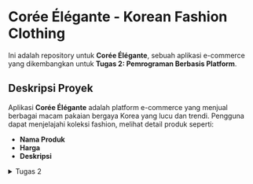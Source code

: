 # Corée Élégante - Korean Fashion Clothing

Ini adalah repository untuk **Corée Élégante**, sebuah aplikasi e-commerce yang dikembangkan untuk **Tugas 2: Pemrograman Berbasis Platform**.

## Deskripsi Proyek
Aplikasi **Corée Élégante** adalah platform e-commerce yang menjual berbagai macam pakaian bergaya Korea yang lucu dan trendi. Pengguna dapat menjelajahi koleksi fashion, melihat detail produk seperti:
- **Nama Produk**
- **Harga**
- **Deskripsi**

<details>
  <summary>Tugas 2 </summary>

# TUGAS 2
## Implementasi demi langkah
Berikut adalah beberapa langkah yang saya lakukan untuk menyelesaikan checklist tugas 2 ini:

1. **Mengonfigurasi Git**
   - Menginstal Git, mengatur nama pengguna dan email, lalu membuat SSH key untuk autentikasi otomatis tanpa password.

2. **Membuat Repositori**
   - Inisiasi repositori lokal dengan `git init`, membuat repositori di GitHub, dan menghubungkannya ke repositori lokal.

3. **Instalasi Virtual Environment**
   - Membuat virtual environment, mengaktifkannya, dan menginstal Django.

4. **Inisiasi Proyek Django**
   - Menjalankan perintah untuk memulai proyek baru, membuat aplikasi, dan mengonfigurasi URL serta pengaturan yang diperlukan.

5. **Mengonfigurasi Arsitektur MVT**
   - Mengonfigurasi URL routing dengan membuat `urls.py` di aplikasi dan menambahkannya ke `urls.py` proyek menggunakan `include()`.
   - Membuat template HTML di direktori `templates` aplikasi.
   - Menggunakan fungsi `render()` di `views.py` untuk menampilkan data dari model.
   - Mendefinisikan model di `models.py`, lalu menjalankan `makemigrations` dan `migrate` untuk menyinkronkan model dengan basis data.

## Bagan Request-Response Django

Berikut adalah bagan dari alur request client ke web aplikasi :
![Flow Diagram](diagram/diagram.jpg)

- **urls.py**: Bertugas untuk menerima request dari client dan memetakan request tersebut ke fungsi yang sesuai di `views.py`. Setiap path di URL ditangani oleh handler tertentu di views.

- **views.py**: Berfungsi untuk mengambil data dari `models.py` (jika diperlukan) dan merender template HTML yang akan dikirimkan kembali kepada client sebagai response. `views.py` mengelola logika di antara URL request, data, dan tampilan.

- **models.py**: Mengelola data yang disimpan dalam database dengan menggunakan Object-Relational Mapping (ORM) yang disediakan oleh Django. Di sini, struktur data dan relasinya didefinisikan dan digunakan oleh `views.py`.

- **templates**: Berisi file HTML yang di-render oleh `views.py` dan ditampilkan kepada pengguna sebagai output. Template ini dapat menggunakan sintaks Django untuk menyisipkan data dinamis dari server ke dalam tampilan statis.

## Fungsi Git dalam Pengembangan Perangkat Lunak
Git berfungsi sebagai sistem kontrol versi yang melacak perubahan kode, memungkinkan kolaborasi, dan mengelola branch untuk pengembangan fitur baru, serta mempermudah pengelolaan proyek perangkat lunak.

## Mengapa Framework Django Dijadikan Permulaan Pembelajaran Pengembangan Perangkat Lunak?
Menurut saya, framework Django dipilih karena full-stack framework-nya yang lengkap, mudah digunakan, memiliki dokumentasi kuat, dan prinsip "DRY" yang mendorong efisiensi serta kemudahan belajar bagi pemula.

## Mengapa Model pada Django Disebut sebagai ORM?
Model di Django disebut ORM (Object-Relational Mapping) karena memungkinkan pengembang bekerja dengan data sebagai objek Python tanpa menulis SQL secara langsung, sehingga memudahkan interaksi dengan basis data.

<details>
  <summary>Tugas 3</summary>

### 1. Mengapa kita memerlukan data delivery dalam pengimplementasian sebuah platform?
Data delivery itu penting banget dalam platform karena memungkinkan kita mengirimkan data dari satu bagian sistem ke bagian lainnya, misalnya dari client ke server. Dengan ini memungkinkan aplikasi kita untuk dinamis dan interaktif, di mana data bisa dikirim, disimpan, dan diambil sesuai kebutuhan.

### 2. Mana yang lebih baik antara XML dan JSON? Mengapa JSON lebih populer dibandingkan XML?
JSON lebih sering digunakan daripada XML karena lebih ringan dan lebih mudah dibaca. Sintaks JSON lebih sederhana dan tidak bertele-tele seperti XML yang memerlukan banyak tag pembuka dan penutup. Oleh karena itu, JSON lebih cepat dan lebih efisien, terutama dalam aplikasi web modern.

### 3. Jelaskan fungsi dari method `is_valid()` pada form Django dan mengapa kita membutuhkan method tersebut?
Method `is_valid()` berfungsi untuk memvalidasi input dari form sebelum data disimpan. Kita butuh method ini untuk memastikan bahwa data yang diinput oleh pengguna sesuai dengan aturan yang sudah ditentukan di model. Kalau tidak valid, Django akan mengembalikan error, sehingga kita bisa menangani kesalahan sebelum data disimpan.

### 4. Mengapa kita membutuhkan `csrf_token` saat membuat form di Django? Apa yang dapat terjadi jika kita tidak menambahkan `csrf_token` pada form Django? Bagaimana hal tersebut dapat dimanfaatkan oleh penyerang?
`csrf_token` sangat penting untuk melindungi aplikasi dari serangan CSRF (Cross-Site Request Forgery). Tanpa `csrf_token`, form kita rentan terhadap serangan di mana penyerang bisa membuat request yang tidak sah dari luar aplikasi. Jika tidak ditambahkan, aplikasi bisa dieksploitasi dengan mengirimkan request berbahaya seolah-olah berasal dari pengguna sah.

### 5. Jelaskan bagaimana cara kamu mengimplementasikan checklist di atas secara step-by-step?

1. **Membangun Kerangka Views (Skeleton):**
   - Pertama, membuat folder `templates` dan file `base.html`
   File ini berfungsi sebagai kerangka dasar yang akan di-extend oleh halaman lain. Dengan menggunakan kerangka ini, desain web bisa lebih konsisten dan kode jadi lebih rapi.
   - Dalam `base.html`, menambahkan tag `{% block %}` untuk membuat area yang nanti bisa diisi atau diubah oleh halaman lain.

2. **Mengganti Primary Key dari Integer ke UUID:**
   - Impor `uuid` di `models.py` dan mengganti field `id` di model `MoodEntry` dengan `UUIDField`. 
   Hal ini supaya setiap data mood punya ID unik yang lebih aman dan tidak bisa ditebak seperti ID integer.

3. **Membuat Form untuk Input Data Mood:**
   - Membuat file `forms.py` yang mendefinisikan form untuk input data
   - Kemudian, di `views.py`, membuat fungsi `create_clothing_entry` untuk menampilkan form dan menyimpan data yang di-submit oleh user ke database serta menambahkan `{% csrf_token %}` di template HTML untuk mengamankan form dari serangan.

4. **Mengembalikan Data dalam Format XML dan JSON:**
   - Di sini membuat dua fungsi, `show_xml` dan `show_json`, di `views.py`. 
   Keduanya bertanggung jawab untuk mengubah data ke format XML atau JSON. Setelah itu, menambahkan URL routing di `urls.py` supaya bisa diakses di browser atau API.

5. **Testing dengan Postman:**
   - Setelah server Django berjalan, membuka Postman dan coba kirim request GET ke endpoint `xml/` atau `json/` untuk melihat apakah data muncul dengan format yang benar. 
   Hal ini membantu memvalidasi bahwa data sudah dikirim dan diterima dengan baik oleh API.

## Screenshoot Postman
![Postman JSON](screenshoot/Screenshot%202024-09-17%20224213.png)
![Postman JSON ID](screenshoot/Screenshot%202024-09-17%20224755.png)
![Postman XML](screenshoot/Screenshot%202024-09-17%20224148.png)
![Postman XML ID](screenshoot/Screenshot%202024-09-17%20224721.png)


<details>
  <summary>Tugas 4 </summary>

## 1. Perbedaan antara `HttpResponseRedirect()` dan `redirect()`

- **HttpResponseRedirect()**: Kelas respons bawaan Django yang digunakan untuk membuat respons HTTP dengan status 302 (Found). Hal ini berarti sumber daya telah dipindahkan sementara ke URL lain. HttpResponseRedirect() mengharuskan Anda memberikan URL tujuan sebagai argumen secara eksplisit.
- **redirect()**: Fungsi utilitas tingkat tinggi yang juga mengembalikan respons pengalihan (redirect) namun lebih fleksibel. redirect() dapat menerima URL, nama tampilan, atau ID objek, dan secara otomatis menghasilkan URL yang sesuai.

## 2. Cara Kerja Penghubungan Model Product dengan User

Penghubungan antara model Product dan User dilakukan melalui relasi **ForeignKey**. Setiap Product terhubung dengan satu User, yang berarti satu pengguna dapat memiliki banyak Product (relasi one-to-many). Pada model Product, atribut ForeignKey digunakan untuk merujuk ke model User. Jika pengguna dihapus, semua Product yang terkait dengan pengguna tersebut akan dihapus juga secara otomatis karena pengaturan `on_delete=models.CASCADE`, yang memastikan integritas data.

## 3. Perbedaan antara Authentication dan Authorization
### Authentication (Otentikasi)
Otentikasi adalah proses untuk memverifikasi identitas pengguna. Biasanya, ini dilakukan dengan memeriksa username dan password yang dimasukkan oleh pengguna. Contohnya, ketika pengguna memasukkan username dan password dengan benar, mereka akan diizinkan mengakses aplikasi.

### Authorization (Otorisasi)
Otorisasi adalah proses untuk menentukan apakah pengguna yang sudah terotentikasi memiliki izin atau hak akses untuk melakukan tindakan tertentu atau mengakses sumber daya tertentu. Misalnya, meskipun pengguna berhasil login, mereka mungkin tidak diizinkan mengakses halaman admin kecuali memiliki hak akses yang sesuai.

**Apa yang Terjadi Saat Pengguna Login?**
1. **Authentication**: Sistem memeriksa apakah username dan password yang dimasukkan sesuai dengan data di database.
2. **Pembuatan Sesi**: Jika kredensial benar, Django membuat sesi untuk pengguna agar mereka tetap login selama sesi tersebut berlangsung.
3. **Authorization**: Setelah otentikasi, sistem memeriksa izin pengguna untuk menentukan tindakan yang diperbolehkan berdasarkan peran dan izin yang diberikan.

## 4. Implementasi Authentication dan Authorization di Django

### Authentication di Django
Django memiliki sistem otentikasi bawaan untuk memverifikasi identitas pengguna. Beberapa fitur utama meliputi:
- **Model User**: Django menggunakan model `User` dari modul `django.contrib.auth` untuk menyimpan informasi pengguna, seperti username, password, email, dan izin.
- **Fungsi Otentikasi**:
  - `authenticate()`: Memeriksa kredensial pengguna.
  - `login()`: Memulai sesi pengguna yang telah berhasil terotentikasi.
  - `logout()`: Mengakhiri sesi pengguna dan menghapus data sesi.

### Bagaimana Django Mengingat Pengguna yang Telah Login?
Django menggunakan sesi untuk mengingat pengguna yang telah login. Session ID disimpan dalam cookie pada browser pengguna, dan setiap kali pengguna mengunjungi aplikasi, cookie ini dikirimkan ke server sehingga server dapat mengenali pengguna dan menjaga status login mereka.

### Kegunaan Lain dari Cookies
- Menyimpan preferensi pengguna, seperti pengaturan bahasa atau item yang terakhir dilihat.
- Melacak aktivitas pengguna untuk tujuan analitik atau personalisasi.

Namun, tidak semua cookies aman. Cookies dapat disalahgunakan oleh serangan seperti cross-site scripting (XSS). Django menyediakan pengaturan keamanan seperti `HttpOnly`, yang mencegah akses ke cookie oleh JavaScript, serta `Secure`, yang memastikan cookie hanya dikirim melalui koneksi HTTPS.

## 6. Implementasi Checklist
### 1. Membuat Fungsi Registrasi, Login, dan Logout
- Menggunakan `UserCreationForm` untuk registrasi pengguna baru dan `AuthenticationForm` untuk login.
- Setelah login berhasil, sistem membuat session untuk pengguna.
- Saat logout, session dan cookie terkait akan dihapus.

### 2. Membuat Dummy Data untuk Pengguna
- Membuat dua akun pengguna.
- Menambahkan tiga item skincare dummy untuk setiap pengguna, yang dihubungkan melalui model `Item` menggunakan relasi ForeignKey.

### 3. Menghubungkan Model Item dengan User
- Menambahkan atribut `owner` ke model `Item` yang berupa `ForeignKey` ke model `User`. Ini memastikan setiap item dimiliki oleh pengguna yang tepat.

### 4. Menampilkan Username dan Menggunakan Cookie
- Menampilkan username pengguna yang login menggunakan `request.user.username` di halaman utama.
- Mencatat waktu login terakhir menggunakan cookie bernama `last_login`, yang dihapus saat pengguna logout.

### 5. Menyimpan dan Push ke GitHub
- Setelah memastikan fitur berjalan dengan baik, saya melakukan commit terhadap perubahan dan mem-push-nya ke GitHub, sesuai checklist yang ada.


<details>
  <summary>Tugas 5</summary>

## 1. Urutan Prioritas CSS Selector
Ketika terdapat beberapa CSS selector yang diterapkan pada elemen HTML yang sama, browser menggunakan **specificity** untuk menentukan gaya yang diterapkan. Urutan prioritasnya adalah:

1. **Inline CSS**: Gaya yang ditulis langsung di elemen HTML menggunakan atribut `style`.
   - Contoh: `<div style="color: red;">Teks</div>`
   
2. **ID Selector**: Selector menggunakan ID elemen (misalnya `#myId`).
   - Contoh: `#myDiv { color: blue; }`
   
3. **Class, Attribute, dan Pseudo-class Selector**: Selector berdasarkan class (`.class`), atribut (`[type="text"]`), atau pseudo-class (`:hover`).
   - Contoh: `.myClass { color: green; }`
   
4. **Element/Tag Selector**: Selector berdasarkan elemen HTML (misalnya `div`, `p`, `h1`).
   - Contoh: `div { color: black; }`

Jika dua selector memiliki specificitas yang sama, aturan yang muncul **terakhir** dalam file CSS akan diterapkan (konsep **cascading**).

## 2. Pentingnya Responsive Design dalam Pengembangan Web
Responsive design adalah pendekatan desain web yang memungkinkan tampilan website beradaptasi dengan berbagai ukuran layar dan perangkat, seperti desktop, tablet, atau smartphone.

### Pentingnya Responsive Design:
- Pengalaman Pengguna (User Experience): Tampilan website tetap optimal di berbagai perangkat.
- SEO (Search Engine Optimization): Mesin pencari seperti Google memberikan peringkat lebih tinggi pada situs yang responsif.
- Aksesibilitas: Memastikan website dapat diakses dengan baik - dari perangkat apapun, memberikan pengalaman yang seragam.

### Contoh Aplikasi:
- Sudah Menerapkan Responsive Design: Instagram – antarmuka beradaptasi dengan baik di desktop dan mobile.
- Belum Menerapkan Responsive Design: Beberapa situs lama yang tidak dirancang untuk mobile masih menampilkan elemen yang tidak teratur pada perangkat kecil.

## 3. Perbedaan Margin, Border, dan Padding
Ketiganya merupakan bagian dari CSS Box Model, yang mengatur spasi di sekitar elemen.

### Margin: Ruang di luar border elemen, memberikan jarak antara elemen lain.
Contoh: margin: 10px; (jarak antar elemen dengan elemen lain).

### Border: Garis di sekitar elemen, memisahkan konten dan margin.
Contoh: border: 2px solid black; (border berwarna hitam di sekitar elemen).

### Padding: Ruang di dalam border, memberikan jarak antara konten elemen dan border.
Contoh: padding: 10px; (memberi ruang di dalam elemen, antara konten dan border).


## 4. Konsep Flexbox dan Grid Layout
### Flexbox
Flexbox adalah layout model di CSS yang digunakan untuk mengatur elemen dalam satu dimensi (baik baris maupun kolom). Kegunaan utamanya adalah untuk mempermudah perataan elemen, pembagian ruang, dan fleksibilitas konten.

### Grid Layout
CSS Grid adalah layout model dua dimensi yang memungkinkan kita untuk membuat tata letak kompleks dengan kolom dan baris. Grid lebih cocok untuk struktur halaman yang lebih kompleks dibanding Flexbox.

## 5. Pengimplementasian Checklist secara Step-by-Step: 
Berikut adalah beberapa yang saya lakukan untuk memenuhi checklist pada tugas ke 5 :
### 1. Menambahkan Tailwind ke Aplikasi
Saya mengintegrasikan Tailwind CSS ke dalam aplikasi dengan menambahkan CDN ke dalam base.html agar semua halaman aplikasi dapat menggunakan utility classes dari Tailwind untuk styling.

### 2. Menambahkan Fitur "Edit"
Saya membuat fungsi edit item di views.py untuk memungkinkan pengguna mengedit item yang telah ditambahkan. Saya juga menambahkan form di edit_item.html untuk mengisi detail item yang akan diubah.

### 3. Menambahkan Fitur "Delete"
Saya menambahkan fitur delete untuk menghapus item yang sudah di-add. Ini dilakukan dengan menambahkan fungsi delete di views.py dan menambahkan tombol delete di main.html yang memungkinkan pengguna menghapus item.

### 4. Membuat Navbar Sederhana
Saya mendesain navbar awal yang hanya berisi tombol logout dan ucapan selamat datang kepada pengguna, yang terhubung dengan template base.html agar muncul di semua halaman.

### 5. Konfigurasi Static Files
Saya melakukan pengaturan file statis di settings.py, menambahkan konfigurasi STATIC_URL dan STATICFILES_DIRS untuk memastikan bahwa CSS, gambar, dan JavaScript dapat diakses oleh aplikasi.

### 6. Membuat Sketsa Desain di Canva
Sebelum melakukan styling, saya membuat sketsa tampilan aplikasi menggunakan Canva untuk memvisualisasikan desain halaman dan navigasi.

### 7. Menambahkan Styling dengan Tailwind dan CSS
Saya melakukan styling halaman login, register, home, create clothing entry, dan edit clothingdengan kombinasi Tailwind dan CSS. Setiap halaman disesuaikan dengan layout dan tampilan yang diinginkan.

### 8. Mendesain Navbar dengan Beberapa Pilihan Button
Saya memperluas navbar dengan menambahkan beberapa pilihan navigasi:
Home: Mengarah ke main.html.
Products: Mengarah ke proucts.html.

### 9. Push Github dan PWS
Setelah selesai dengan pengembangan dan penambahan fitur, saya melakukan push ke repository GitHub dan melakukan deploy ke PWS untuk memastikan aplikasi dapat diakses secara online.

<details>
  <summary>Tugas 6</summary>

### 1. Manfaat JavaScript
- **Interaktivitas**: Dengan JavaScript, elemen seperti tombol, form, atau konten dapat diubah secara dinamis tanpa memuat ulang halaman, sehingga meningkatkan pengalaman pengguna (user experience).
- **Kecepatan**: JavaScript dijalankan langsung di browser pengguna, yang berarti tidak ada waktu tunda komunikasi dengan server.
- **Kompatibilitas**: JavaScript mendukung berbagai browser dan platform, membuatnya fleksibel untuk berbagai jenis aplikasi.
- **Ekosistem yang Kuat**: Banyak framework dan pustaka JavaScript, seperti React, Angular, dan Vue.js, yang membantu mempercepat pengembangan.
- **Fungsi Asynchronous**: Dengan dukungan asynchronous, aplikasi dapat memuat data di latar belakang tanpa mengganggu interaksi pengguna.

### 2. Fungsi Penggunaan `await` dalam `fetch()`
`await` digunakan untuk menunggu hingga `fetch()` menyelesaikan eksekusi dan mengembalikan hasil. Ini sangat berguna untuk menangani operasi asynchronous, seperti mengambil data dari server, tanpa harus menggunakan callback atau promises secara eksplisit.

### 3. Mengapa Menggunakan Decorator csrf_exempt pada View untuk AJAX POST?
Decorator csrf_exempt digunakan untuk menonaktifkan pemeriksaan Cross-Site Request Forgery (CSRF) pada view tertentu, terutama saat mengembangkan aplikasi menggunakan AJAX POST. CSRF adalah mekanisme keamanan yang mencegah serangan berbahaya dengan memastikan bahwa permintaan POST berasal dari sumber yang sah.

Pada AJAX POST, sering kali token CSRF tidak otomatis dikirimkan, sehingga request akan diblokir kecuali token disertakan. Namun, penggunaan csrf_exempt harus dilakukan dengan hati-hati agar tidak membuka celah keamanan dalam aplikasi.

### 4. Mengapa Pembersihan Data Input Pengguna Dilakukan di Backend, Bukan di Frontend?
Pembersihan data di backend penting untuk menjaga integritas data dan keamanan aplikasi. Meskipun pembersihan di frontend bisa dilakukan untuk memberikan pengalaman pengguna yang lebih baik, hal tersebut tidak cukup untuk mencegah serangan berbahaya, seperti:

- *** Validasi di frontend mudah di-bypass ***: Pengguna dapat mematikan JavaScript di browser mereka atau mengirim request yang dimodifikasi menggunakan alat seperti Postman.
- *** Keamanan *** : Backend perlu memverifikasi dan memvalidasi semua data untuk mencegah SQL injection, XSS (cross-site scripting), dan serangan lainnya.
- *** Konsistensi *** : Jika pembersihan hanya dilakukan di frontend, ada risiko bahwa data yang tidak divalidasi dengan benar masuk ke sistem backend.

### 5. Jelaskan bagaimana cara kamu mengimplementasikan checklist di atas secara step-by-step (bukan hanya sekadar mengikuti tutorial)!

## 1. Menampilkan Pesan Kesalahan Saat Login Gagal
Pada tahap ini, saya menambahkan fitur untuk menampilkan pesan kesalahan jika login pengguna gagal, misalnya ketika pengguna salah memasukkan username atau password. Pesan ini memberikan informasi yang jelas agar pengguna bisa memperbaiki input mereka dan mencoba lagi.

## 2. Membuat Fungsi untuk Menambahkan Item Menggunakan AJAX
Saya membuat fungsi yang memungkinkan pengguna menambahkan item baru ke daftar secara asinkron menggunakan AJAX. Dengan demikian, pengguna dapat menambahkan item tanpa perlu memuat ulang halaman, yang membuat aplikasi lebih responsif.

## 3. Menambahkan Routing untuk Fungsi `add_item_entry_ajax`
Langkah ini melibatkan penambahan routing untuk menghubungkan fungsi `add_item_entry_ajax` ke URL tertentu. Dengan ini, server dapat menerima data yang dikirim oleh pengguna dan memprosesnya dengan benar.

## 4. Menampilkan Data Item dengan `fetch()` API
Untuk menampilkan daftar item yang sudah tersimpan, saya menggunakan `fetch()` API agar data bisa ditampilkan kembali tanpa harus memuat ulang halaman. Hal ini membuat pengalaman pengguna lebih cepat dan dinamis.

## 5. Membuat Modal Sebagai Form Input untuk Menambahkan Item
Saya membuat modal yang berfungsi sebagai form input agar pengguna dapat menambahkan item baru dengan lebih interaktif. Modal ini memungkinkan pengguna memasukkan data tanpa perlu berpindah halaman.

## 6. Menambahkan Item Baru Menggunakan AJAX
Ketika pengguna menambahkan item baru, data tersebut dikirimkan ke server menggunakan AJAX. Hal ini memungkinkan penambahan item tanpa harus me-refresh halaman, memberikan pengalaman pengguna yang lebih lancar dan tanpa gangguan.

## 7. Melindungi Aplikasi dari Serangan Cross-Site Scripting (XSS)
Untuk melindungi aplikasi dari potensi serangan XSS, saya melakukan beberapa langkah proteksi baik di frontend maupun backend.

- **Uji XSS**: Saya melakukan pengujian dengan menyisipkan skrip XSS untuk melihat apakah aplikasi rentan terhadap serangan ini.
- **Menambahkan `strip_tags` di Backend**: Fungsi `strip_tags` digunakan untuk membersihkan data dari tag HTML berbahaya sebelum data diproses oleh server.
- **Pembersihan Data dengan DOMPurify**: Di frontend, saya menggunakan DOMPurify untuk membersihkan data sebelum ditampilkan, memastikan bahwa data yang dihasilkan aman dari potensi XSS.

## 8. Add, Commit, dan Push Perubahan ke GitHub
Setelah semua perubahan dilakukan, saya menyimpan dan memperbarui proyek dengan melakukan `add`, `commit`, dan `push` ke repositori GitHub untuk memastikan proyek tersimpan secara online dan up-to-date.

<details>

## Author
Nama: Waode Inaya Diza Mainah
NPM: 2306245711
Kelas: PBP B